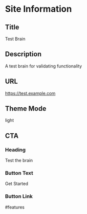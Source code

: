 # Site Information

## Title

Test Brain

## Description

A test brain for validating functionality

## URL

https://test.example.com

## Theme Mode

light

## CTA

### Heading

Test the brain

### Button Text

Get Started

### Button Link

#features
